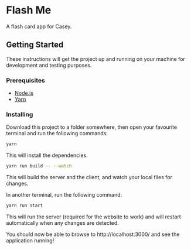 # Flash Me

A flash card app for Casey.

## Getting Started

These instructions will get the project up and running on your machine for development and testing purposes.

### Prerequisites

* [Node.js](https://nodejs.org/en/download/)
* [Yarn](https://yarnpkg.com/en/docs/install)

### Installing

Download this project to a folder somewhere, then open your favourite terminal and run the following commands:

```sh
yarn
```

This will install the dependencies.

```sh
yarn run build -- --watch
```

This will build the server and the client, and watch your local files for changes.

In another terminal, run the following command:

```sh
yarn run start
```

This will run the server (required for the website to work) and will restart automatically when any changes are detected.

You should now be able to browse to http://localhost:3000/ and see the application running!